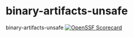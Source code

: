 # binary-artifacts-unsafe
binary-artifacts-unsafe
[![OpenSSF Scorecard](https://api.securityscorecards.dev/projects/github.com/avishek-nayal-sony/binary-artifacts-unsafe/badge)](https://securityscorecards.dev/viewer/?uri=github.com/avishek-nayal-sony/binary-artifacts-unsafe)
